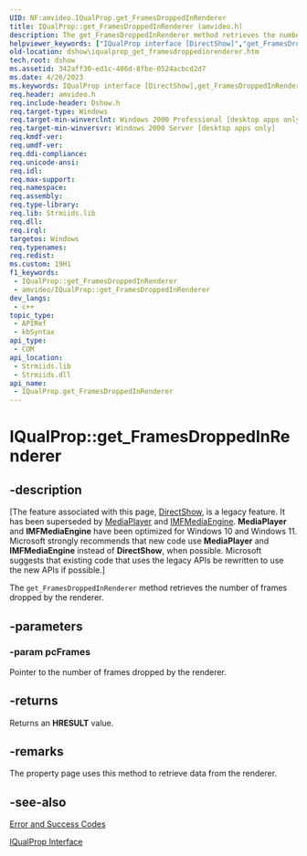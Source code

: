 ```yaml
---
UID: NF:amvideo.IQualProp.get_FramesDroppedInRenderer
title: IQualProp::get_FramesDroppedInRenderer (amvideo.h)
description: The get_FramesDroppedInRenderer method retrieves the number of frames dropped by the renderer.
helpviewer_keywords: ["IQualProp interface [DirectShow]","get_FramesDroppedInRenderer method","IQualProp.get_FramesDroppedInRenderer","IQualProp::get_FramesDroppedInRenderer","IQualPropget_FramesDroppedInRenderer","amvideo/IQualProp::get_FramesDroppedInRenderer","dshow.iqualprop_get_framesdroppedinrenderer","get_FramesDroppedInRenderer","get_FramesDroppedInRenderer method [DirectShow]","get_FramesDroppedInRenderer method [DirectShow]","IQualProp interface"]
old-location: dshow\iqualprop_get_framesdroppedinrenderer.htm
tech.root: dshow
ms.assetid: 342aff30-ed1c-406d-8fbe-0524acbcd2d7
ms.date: 4/26/2023
ms.keywords: IQualProp interface [DirectShow],get_FramesDroppedInRenderer method, IQualProp.get_FramesDroppedInRenderer, IQualProp::get_FramesDroppedInRenderer, IQualPropget_FramesDroppedInRenderer, amvideo/IQualProp::get_FramesDroppedInRenderer, dshow.iqualprop_get_framesdroppedinrenderer, get_FramesDroppedInRenderer, get_FramesDroppedInRenderer method [DirectShow], get_FramesDroppedInRenderer method [DirectShow],IQualProp interface
req.header: amvideo.h
req.include-header: Dshow.h
req.target-type: Windows
req.target-min-winverclnt: Windows 2000 Professional [desktop apps only]
req.target-min-winversvr: Windows 2000 Server [desktop apps only]
req.kmdf-ver: 
req.umdf-ver: 
req.ddi-compliance: 
req.unicode-ansi: 
req.idl: 
req.max-support: 
req.namespace: 
req.assembly: 
req.type-library: 
req.lib: Strmiids.lib
req.dll: 
req.irql: 
targetos: Windows
req.typenames: 
req.redist: 
ms.custom: 19H1
f1_keywords:
 - IQualProp::get_FramesDroppedInRenderer
 - amvideo/IQualProp::get_FramesDroppedInRenderer
dev_langs:
 - c++
topic_type:
 - APIRef
 - kbSyntax
api_type:
 - COM
api_location:
 - Strmiids.lib
 - Strmiids.dll
api_name:
 - IQualProp.get_FramesDroppedInRenderer
---
```


# IQualProp::get_FramesDroppedInRenderer


## -description

\[The feature associated with this page, [DirectShow](/windows/win32/directshow/directshow), is a legacy feature. It has been superseded by [MediaPlayer](/uwp/api/Windows.Media.Playback.MediaPlayer) and [IMFMediaEngine](/windows/win32/api/mfmediaengine/nn-mfmediaengine-imfmediaengine). **MediaPlayer** and **IMFMediaEngine** have been optimized for Windows 10 and Windows 11. Microsoft strongly recommends that new code use **MediaPlayer** and **IMFMediaEngine** instead of **DirectShow**, when possible. Microsoft suggests that existing code that uses the legacy APIs be rewritten to use the new APIs if possible.\]

The <code>get_FramesDroppedInRenderer</code> method retrieves the number of frames dropped by the renderer.

## -parameters

### -param pcFrames

Pointer to the number of frames dropped by the renderer.

## -returns

Returns an <b>HRESULT</b> value.

## -remarks

The property page uses this method to retrieve data from the renderer.

## -see-also

<a href="/windows/desktop/DirectShow/error-and-success-codes">Error and Success Codes</a>



<a href="/windows/desktop/api/amvideo/nn-amvideo-iqualprop">IQualProp Interface</a>